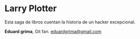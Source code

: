 # Larry Plotter

Esta saga de libros cuentan la historia de un hacker excepcional.

**Eduard grima**, Git fan.
eduardgrima@gmail.com
